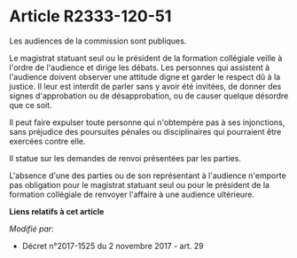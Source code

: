 # Article R2333-120-51

Les audiences de la commission sont publiques.

Le magistrat statuant seul ou le président de la formation collégiale veille à l'ordre de l'audience et dirige les débats.
Les personnes qui assistent à l'audience doivent observer une attitude digne et garder le respect dû à la justice. Il leur
est interdit de parler sans y avoir été invitées, de donner des signes d'approbation ou de désapprobation, ou de causer
quelque désordre que ce soit.

Il peut faire expulser toute personne qui n'obtempère pas à ses injonctions, sans préjudice des poursuites pénales ou
disciplinaires qui pourraient être exercées contre elle.

Il statue sur les demandes de renvoi présentées par les parties.

L'absence d'une des parties ou de son représentant à l'audience n'emporte pas obligation pour le magistrat statuant seul ou
pour le président de la formation collégiale de renvoyer l'affaire à une audience ultérieure.

**Liens relatifs à cet article**

_Modifié par_:

  - Décret n°2017-1525 du 2 novembre 2017 - art. 29
